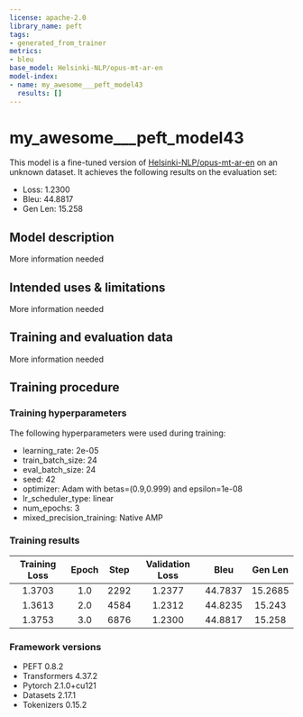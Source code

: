 ```yaml
---
license: apache-2.0
library_name: peft
tags:
- generated_from_trainer
metrics:
- bleu
base_model: Helsinki-NLP/opus-mt-ar-en
model-index:
- name: my_awesome___peft_model43
  results: []
---
```


<!-- This model card has been generated automatically according to the information the Trainer had access to. You
should probably proofread and complete it, then remove this comment. -->

# my_awesome___peft_model43

This model is a fine-tuned version of [Helsinki-NLP/opus-mt-ar-en](https://huggingface.co/Helsinki-NLP/opus-mt-ar-en) on an unknown dataset.
It achieves the following results on the evaluation set:
- Loss: 1.2300
- Bleu: 44.8817
- Gen Len: 15.258

## Model description

More information needed

## Intended uses & limitations

More information needed

## Training and evaluation data

More information needed

## Training procedure

### Training hyperparameters

The following hyperparameters were used during training:
- learning_rate: 2e-05
- train_batch_size: 24
- eval_batch_size: 24
- seed: 42
- optimizer: Adam with betas=(0.9,0.999) and epsilon=1e-08
- lr_scheduler_type: linear
- num_epochs: 3
- mixed_precision_training: Native AMP

### Training results

| Training Loss | Epoch | Step | Validation Loss | Bleu    | Gen Len |
|:-------------:|:-----:|:----:|:---------------:|:-------:|:-------:|
| 1.3703        | 1.0   | 2292 | 1.2377          | 44.7837 | 15.2685 |
| 1.3613        | 2.0   | 4584 | 1.2312          | 44.8235 | 15.243  |
| 1.3753        | 3.0   | 6876 | 1.2300          | 44.8817 | 15.258  |


### Framework versions

- PEFT 0.8.2
- Transformers 4.37.2
- Pytorch 2.1.0+cu121
- Datasets 2.17.1
- Tokenizers 0.15.2